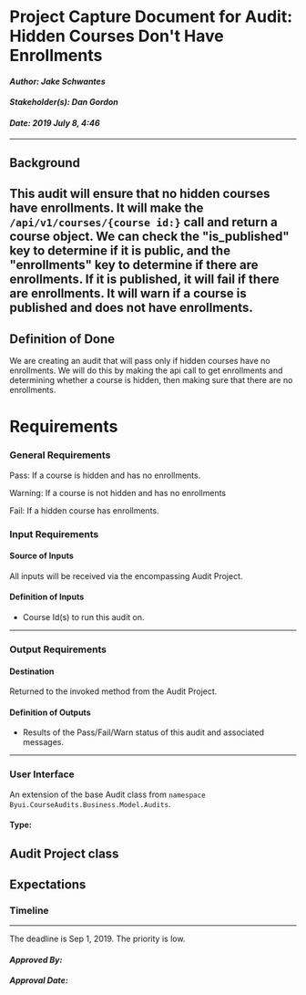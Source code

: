 # Project Capture Document for Audit: Hidden Courses Don't Have Enrollments
#### *Author: Jake Schwantes*
#### *Stakeholder(s): Dan Gordon*
#### *Date: 2019 July 8, 4:46*

---

## Background
This audit will ensure that no hidden courses have enrollments. It will make the `/api/v1/courses/{course id:}` call and return a course object. We can check the "is_published" key to determine if it is public, and the "enrollments" key to determine if there are enrollments. If it is published, it will fail if there are enrollments. It will warn if a course is published and does not have enrollments.
-----

## Definition of Done

We are creating an audit that will pass only if hidden courses have no enrollments. We will do this by making the api call to get enrollments and determining whether a course is hidden, then making sure that there are no enrollments.
# Requirements
### General Requirements
<!-- What counts as pass/fail/warn? -->
Pass: If a course is hidden and has no enrollments.

Warning: If a course is not hidden and has no enrollments

Fail: If a hidden course has enrollments.
### Input Requirements
#### Source of Inputs
All inputs will be received via the encompassing Audit Project.
#### Definition of Inputs
<!-- TBD: do not fill out just yet -->
- Course Id(s) to run this audit on.
---
### Output Requirements
#### Destination
Returned to the invoked method from the Audit Project.
#### Definition of Outputs
<!-- TBD: do not fill out just yet -->
- Results of the Pass/Fail/Warn status of this audit and associated messages.
---
### User Interface
An extension of the base Audit class from `namespace Byui.CourseAudits.Business.Model.Audits`.
#### Type:
Audit Project class
-----
## Expectations
### Timeline
<!-- What is the deadline? 2019 Sep 1? -->
<!-- What priority is this audit? -->
-----
The deadline is Sep 1, 2019.
The priority is low.
#### *Approved By:* 
#### *Approval Date:*
